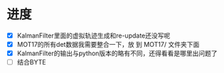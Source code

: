 # 进度
- [x] KalmanFilter里面的虚拟轨迹生成和re-update还没写呢
- [x] MOT17的所有det数据我需要整合一下，放  到 MOT17/ 文件夹下面
- [x] KalmanFilter的输出与python版本的略有不同，还得看看是哪里出问题了
- [ ] 结合BYTE
